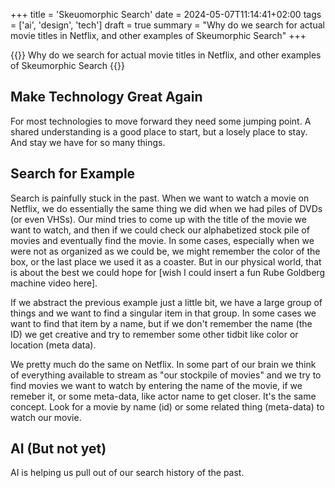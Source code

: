 +++
title = 'Skeuomorphic Search'
date = 2024-05-07T11:14:41+02:00
tags = ['ai', 'design', 'tech']
draft = true
summary = "Why do we search for actual movie titles in Netflix, and other examples of Skeumorphic Search"
+++

{{<lead>}}
Why do we search for actual movie titles in Netflix, and other examples of Skeumorphic Search
{{</lead>}}

## Make Technology Great Again

For most technologies to move forward they need some jumping point. A shared understanding is a good place to start, but a losely place to stay. And stay we have for so many things. 

## Search for Example

Search is painfully stuck in the past. When we want to watch a movie on Netflix, we do essentially the same thing we did when we had piles of DVDs (or even VHSs). Our mind tries to come up with the title of the movie we want to watch, and then if we could check our alphabetized stock pile of movies and eventually find the movie. In some cases, especially when we were not as organized as we could be, we might remember the color of the box, or the last place we used it as a coaster. But in our physical world, that is about the best we could hope for [wish I could insert a fun Rube Goldberg machine video here].

If we abstract the previous example just a little bit, we have a large group of things and we want to find a singular item in that group. In some cases we want to find that item by a name, but if we don't remember the name (the ID) we get creative and try to remember some other tidbit like color or location (meta data).

We pretty much do the same on Netflix. In some part of our brain we think of everything available to stream as "our stockpile of movies" and we try to find movies we want to watch by entering the name of the movie, if we remeber it, or some meta-data, like actor name to get closer. It's the same concept. Look for a movie by name (id) or some related thing (meta-data) to watch our movie. 

## AI (But not yet)

AI is helping us pull out of our search history of the past. 




